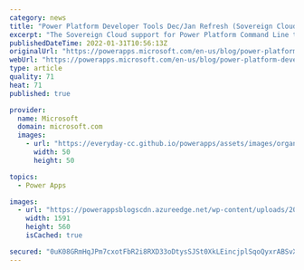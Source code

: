 ```yaml
---
category: news
title: "Power Platform Developer Tools Dec/Jan Refresh (Sovereign Cloud support)"
excerpt: "The Sovereign Cloud support for Power Platform Command Line tool"
publishedDateTime: 2022-01-31T10:56:13Z
originalUrl: "https://powerapps.microsoft.com/en-us/blog/power-platform-developer-tools-dec-jan-refresh-sovereign-cloud-support/"
webUrl: "https://powerapps.microsoft.com/en-us/blog/power-platform-developer-tools-dec-jan-refresh-sovereign-cloud-support/"
type: article
quality: 71
heat: 71
published: true

provider:
  name: Microsoft
  domain: microsoft.com
  images:
    - url: "https://everyday-cc.github.io/powerapps/assets/images/organizations/microsoft.com-50x50.jpg"
      width: 50
      height: 50

topics:
  - Power Apps

images:
  - url: "https://powerappsblogscdn.azureedge.net/wp-content/uploads/2022/01/word-image.png"
    width: 1591
    height: 560
    isCached: true

secured: "0uK08GRmHqJPm7cxotFbR2i8RXD33oDtysSJSt0XkLEincjplSqoQyxrABSvX+izliCghjuMZOsE7bvH4ABz7SSGU2TsCjdsy6BmrvaZ3j7YQ2RmVIfplP8oVYJLzBOaGlueh37butCxg9QqBqVjp5UpEvHd80lMPmcHosz/vmQ8laEa6b6/He31BWxHsi/Vnqo0TNvM+QWdpcLcyhXGeYqT+ZKDFsukKTBPB+U4+krDjnKjwg4iDzEAD48RU3xET/nYnafaGi9y4VfI5r49YUvFfA8ZCKJkWZPOYxQmtZ6Gclw12NdpYnUcmN8RdV5xvi8B3STZQL0nw7iceifF7qkg5CP3GhPZEpMKCpHQ7Ro=;epfpdhHQHhCtfu61IoFzIQ=="
---
```


